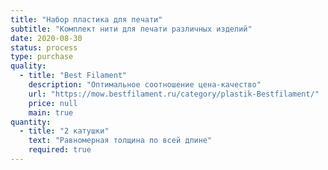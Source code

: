 ```yaml
---
title: "Набор пластика для печати"
subtitle: "Комплект нити для печати различных изделий"
date: 2020-08-30
status: process
type: purchase
quality:
  - title: "Best Filament"
    description: "Оптимальное соотношение цена-качество"
    url: "https://mow.bestfilament.ru/category/plastik-Bestfilament/"
    price: null
    main: true
quantity:
  - title: "2 катушки"
    text: "Равномерная толщина по всей длине"
    required: true
---
```

